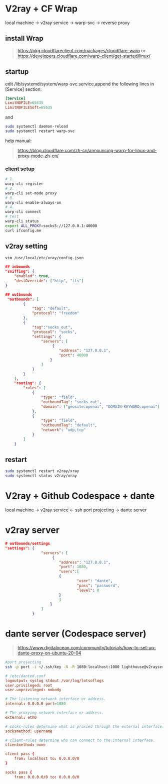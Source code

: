 # V2ray + CF Wrap

local machine -> v2ray service -> warp-svc -> reverse proxy

## install Wrap
> https://pkg.cloudflareclient.com/packages/cloudflare-warp
or
> https://developers.cloudflare.com/warp-client/get-started/linux/

## startup
edit /lib/systemd/system/warp-svc.service,append the following lines in [Service] section:
```conf
[Service]
LimitNOFILE=65535
LimitNOFILESoft=65535
```
and
```bash
sudo systemctl daemon-reload
sudo systemctl restart warp-svc
```
help manual:
> https://blog.cloudflare.com/zh-cn/announcing-warp-for-linux-and-proxy-mode-zh-cn/

### client setup
```bash
# 1.
warp-cli register
# 2.
warp-cli set-mode proxy
# 3.
warp-cli enable-always-on
# 4.
warp-cli connect
# test
warp-cli status
export ALL_PROXY=socks5://127.0.0.1:40000
curl ifconfig.me
```

## v2ray setting
```bash
vim /usr/local/etc/xray/config.json
```

```json
## inbounds
"sniffing": {
    "enabled": true,
    "destOverride": ["http", "tls"]
}

## outbounds
 "outbounds": [
        {
            "tag": "default",
            "protocol": "freedom"
        },
        {
            "tag":"socks_out",
            "protocol": "socks",
            "settings": {
                "servers": [
                     {
                        "address": "127.0.0.1",
                        "port": 40000
                    }
                ]
            }
        }
    ],
    "routing": {
        "rules": [
            {
                "type": "field",
                "outboundTag": "socks_out",
                "domain": ["geosite:openai", "DOMAIN-KEYWORD:openai"]
            },
            {
                "type": "field",
                "outboundTag": "default",
                "network": "udp,tcp"
            }
        ]
    }

```

## restart
```bash
sudo systemctl restart v2ray/xray
sudo systemctl status v2ray/xray
```

# V2ray + Github Codespace + dante
local machine -> v2ray service <- ssh port projecting -> dante server
# v2ray server


```json
# outbounds/settings
"settings": {
                "servers": [
                     {
                        "address": "127.0.0.1",
                        "port": 1080,
                        "users":[
                        {
                                "user": "dante",
                                "pass": "password",
                                "level": 0
                        }
                        ]
                    }
                ]
            }
```
# dante server (Codespace server)
> https://www.digitalocean.com/community/tutorials/how-to-set-up-dante-proxy-on-ubuntu-20-04
```bash
#port projecting
ssh -p port -i ~/.ssh/key -N -R 1080:localhost:1080 lighthouse@v2rayserverip
```

```conf
# /etc/danted.conf
logoutput: syslog stdout /var/log/lotsoflogs
user.privileged: root
user.unprivileged: nobody

# The listening network interface or address.
internal: 0.0.0.0 port=1080

# The proxying network interface or address.
external: eth0

# socks-rules determine what is proxied through the external interface.
socksmethod: username

# client-rules determine who can connect to the internal interface.
clientmethod: none

client pass {
    from: localhost to: 0.0.0.0/0
}

socks pass {
    from: 0.0.0.0/0 to: 0.0.0.0/0
```
